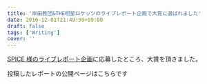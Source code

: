 ```yaml
---
title: '岸田教団&THE明星ロケッツのライブレポート企画で大賞に選ばれました'
date: 2016-12-01T21:49:59+09:00
draft: false
tags: ['Writing']
cover: ''
---
```


[SPICE 様のライブレポート企画](https://spice.eplus.jp/articles/254798)に応募したところ、大賞を頂きました。

投稿したレポートの公開ページはこちらです

<div class="iframely-embed"><div class="iframely-responsive" style="height: 140px; padding-bottom: 0;"><a href="https://spice.eplus.jp/articles/258591" data-iframely-url="//cdn.iframe.ly/mz4xkl7?iframe=card-small"></a></div></div>
